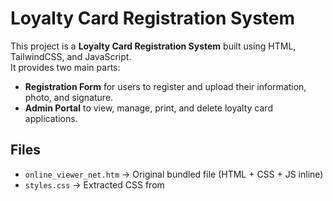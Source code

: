 # Loyalty Card Registration System

This project is a **Loyalty Card Registration System** built using HTML, TailwindCSS, and JavaScript.  
It provides two main parts:
- **Registration Form** for users to register and upload their information, photo, and signature.
- **Admin Portal** to view, manage, print, and delete loyalty card applications.

## Files

- `online_viewer_net.htm` → Original bundled file (HTML + CSS + JS inline)
- `styles.css` → Extracted CSS from <style> blocks
- `scripts.js` → Extracted JavaScript from <script> blocks
- `README.md` → Documentation

## Features

- Multi-step registration form (Details → Photo → Signature → Submit)
- Automatic ZIP code & gender detection
- Signature pad with mouse/touch support
- Claim stub generation, print, and download
- Admin portal for managing applications (status, print, delete)
- Data stored in browser `localStorage`

## Usage

1. Open `online_viewer_net.htm` directly in a browser.  
2. If you want to use external files:
   - Link `styles.css` in the `<head>`
   - Link `scripts.js` before the closing `</body>` tag
